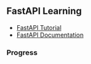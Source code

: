 ## FastAPI Learning 

- [FastAPI Tutorial ](https://youtu.be/0sOvCWFmrtA?si=W7HROmrTLtE5A7iK)
- [FastAPI Documentation](https://fastapi.tiangolo.com/learn/)

### Progress


